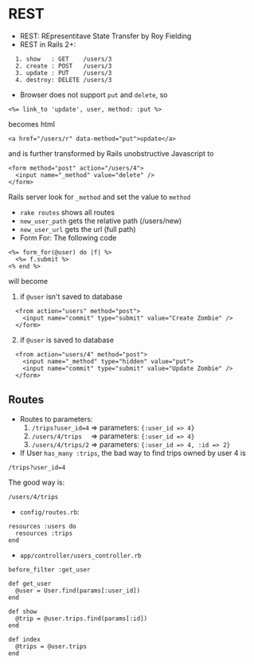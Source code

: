 # REST

* REST: REpresentitave State Transfer by Roy Fielding
* REST in Rails 2+:
```
  1. show   : GET    /users/3
  2. create : POST   /users/3
  3. update : PUT    /users/3
  4. destroy: DELETE /users/3
```
* Browser does not support `put` and `delete`, so
``` 
<%= link_to 'update', user, method: :put %>
```
becomes html
```
<a href="/users/r" data-method="put">update</a>
```
and is further transformed by Rails unobstructive Javascript to
```
<form method="post" action="/users/4">
  <input name="_method" value="delete" />
</form>
```
Rails server look for `_method` and set the value to `method`
* `rake routes` shows all routes
* `new_user_path` gets the relative path (/users/new)
* `new_user_url` gets the url (full path)
* Form For: The following code
```
<%= form_for(@user) do |f| %>
  <%= f.submit %>
<% end %>
```
will become
  1. if `@user` isn't saved to database
```
  <from action="users" method="post">
    <input name="commit" type="submit" value="Create Zombie" />
  </form>
```
  2. if `@user` is saved to database
```
  <from action="users/4" method="post">
    <input name="_method" type="hidden" value="put">
    <input name="commit" type="submit" value="Update Zombie" />
  </form>
```

## Routes
* Routes to parameters:
  1. `/trips?user_id=4` => parameters: `{:user_id => 4}`
  2. `/users/4/trips  ` => parameters: `{:user_id => 4}`
  3. `/users/4/trips/2` => parameters: `{:user_id => 4, :id => 2}`
* If User `has_many :trips`, the bad way to find trips owned by user 4 is
```
/trips?user_id=4
```
The good way is:
```
/users/4/trips
```
  * `config/routes.rb`:
```
resources :users do
  resources :trips
end
```
  * `app/controller/users_controller.rb`
```
before_filter :get_user

def get_user
  @user = User.find(params[:user_id])
end

def show
  @trip = @user.trips.find(params[:id])
end

def index
  @trips = @user.trips
end
```
